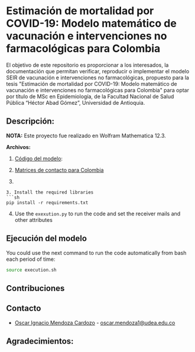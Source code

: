 # Estimación de mortalidad por COVID-19: Modelo matemático de vacunación e intervenciones no farmacológicas para Colombia

El objetivo de este repositorio es proporcionar a los interesados, la documentación que permitan verificar, reproducir o implementar el modelo SEIR de vacunación e intervenciones no farmacológicas, propuesto para la tesis "Estimación de mortalidad por COVID-19: Modelo matemático de vacunación e intervenciones no farmacológicas para Colombia" para optar por título de MSc en Epidemiología, de la Facultad Nacional de Salud Pública “Héctor Abad Gómez”, Universidad de Antioquia.

## Descripción:

**NOTA:** Este proyecto fue realizado en Wolfram Mathematica 12.3.

**Archivos:**


1.  [Código del modelo](https://github.com/IgnacioMendozaC/MortalidadCOVID-19tesis/blob/main/Cod_modelo_final.nb):

2. [Matrices de contacto para Colombia](https://github.com/IgnacioMendozaC/MortalidadCOVID-19tesis/blob/main/MatricesCol.xlsx)

3. 

   ```
3. Install the required libraries 
   ```sh 
   pip install -r requirements.txt
   ```
4. Use the `exexution.py` to run the code and set the receiver mails and other attributes

## Ejecución del modelo

You could use the next command to run  the code automatically from bash each period of time:

   ```sh 
   source execution.sh
   ```

## Contribuciones



## Contacto

* [Oscar Ignacio Mendoza Cardozo](https://orcid.org/0000-0002-3881-6430) - oscar.mendoza1@udea.edu.co

## Agradecimientos:


    
    
    
    
   




